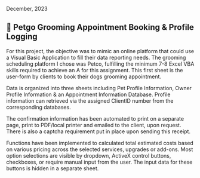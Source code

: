 December, 2023
## 🐾 Petgo Grooming Appointment Booking & Profile Logging
For this project, the objective was to mimic an online platform that could use a Visual Basic Application to fill their data reporting needs. The grooming scheduling platform I chose was Petco, fulfilling the minimum 7-8 Excel VBA skills required to achieve an A for this assignment. This first sheet is the user-form by clients to book their dogs grooming appointment. 

Data is organized into three sheets including Pet Profile Information, Owner Profile Information & an Appointment Information Database. Profile information can retrieved via the assigned ClientID number from the corresponding databases.

The confirmation information has been automated to print on a separate page, print to PDF/local printer and emailed to the client, upon request. There is also a captcha requirement put in place upon sending this receipt.

Functions have been implemented to calculated total estimated costs based on various pricing across the selected services, upgrades or add-ons. Most option selections are visible by dropdown, ActiveX control buttons, checkboxes, or require manual input from the user. The input data for these buttons is hidden in a separate sheet. 
